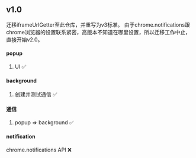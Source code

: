 ## v1.0
迁移iframeUrlGetter至此仓库，并重写为v3标准。
由于chrome.notifications跟chrome浏览器的设置联系紧密，高版本不知道在哪里设置，所以迁移工作中止，直接开始v2.0。
#### popup
1. UI ✅

#### background
1. 创建并测试通信 ✅

#### 通信
1. popup => background ✅

#### notification
chrome.notifications API ❌